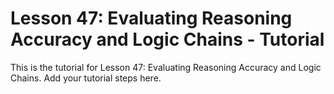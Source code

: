 # Lesson 47: Evaluating Reasoning Accuracy and Logic Chains - Tutorial

This is the tutorial for Lesson 47: Evaluating Reasoning Accuracy and Logic Chains. Add your tutorial steps here.
